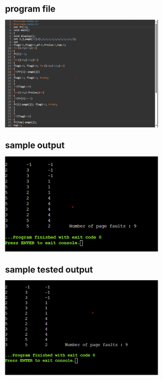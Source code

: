 # program file
![program file](fifo_579.png)
# sample output
![sample output](IO_579.png)
# sample tested output
![tested output](TIO_579.png)
